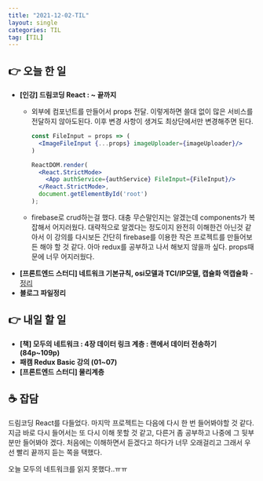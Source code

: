 ```yaml
---
title: "2021-12-02-TIL"
layout: single
categories: TIL
tag: [TIL]
---
```


## 👉 오늘 한 일 
  
- **[인강] 드림코딩 React : ~ 끝까지**
  - 외부에 컴포넌트를 만들어서 props 전달.
  이렇게하면 쓸대 없이 많은 서비스를 전달하지 않아도된다.
  이후 변경 사항이 생겨도 최상단에서만 변경해주면 된다.
      
      ```jsx
      const FileInput = props => (
        <ImageFileInput {...props} imageUploader={imageUploader}/>
      )
      
      ReactDOM.render(
        <React.StrictMode>
          <App authService={authService} FileInput={FileInput}/>
        </React.StrictMode>,
        document.getElementById('root')
      );
      ```
      
  - firebase로 crud하는걸 했다. 대충 무슨말인지는 알겠는데 components가 복잡해서 어지러웠다. 대략적으로 알겠다는 정도이지 완전히 이해한건 아닌것 같아서 이 강의를 다시보든 간단히 firebase를 이용한 작은 프로젝트를 만들어보든 해야 할 것 같다. 아마 redux를 공부하고 나서 해보지 않을까 싶다. props때문에 너무 어지러웠다.
- **[프론트엔드 스터디] 네트워크 기본규칙, osi모델과 TCI/IP모델, 캡슐화 역캡슐화** -
  [ 정리 ](https://namgyungkim.github.io/web/2021_12_02/)
- **블로그 파일정리**

## 👉 내일 할 일

- **[책] 모두의 네트워크 : 4장 데이터 링크 계층 : 랜에서 데이터 전송하기 (84p~109p)**
- **패캠 Redux Basic 강의 (01~07)**
- **[프론트엔드 스터디] 물리계층**

## ☕ 잡담
드림코딩 React를 다들었다. 마지막 프로젝트는 다음에 다시 한 번 들어봐야할 것 같다. 지금 바로 다시 들어서는 또 다시 이해 못할 것 같고, 다른거 좀 공부하고 나중에 그 뒷부분만 들어봐야 겠다.
처음에는 이해하면서 듣겠다고 하다가 너무 오래걸리고 그래서 우선 빨리 끝까지 듣는 쪽을 택했다.

오늘 모두의 네트워크를 읽지 못했다..ㅠㅠ



<br /><br /><br /><br />
